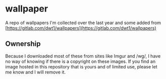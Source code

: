 # wallpaper

A repo of wallpapers I'm collected over the last year and some added from [https://gitlab.com/dwt1/wallpapers](https://gitlab.com/dwt1/wallpapers)

## Ownership

Because I downloaded most of these from sites like Imgur and /wg/, I have no way of knowing if there is a copyright on these images. If you find an image hosted in this repository that is yours and of limited use, please let me know and I will remove it.

